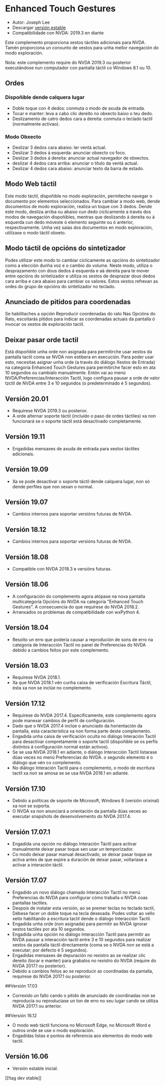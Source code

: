 # Enhanced Touch Gestures #

* Autor: Joseph Lee
* Descargar [versión estable][1]
* Compatibilidade con NVDA: 2019.3 en diante

Este complemento proporciona xestos táctiles adicionais para NVDA. Tamén
proporciona un conxunto de xestos para unha mellor navegación do modo
exploración.

Nota: este complemento require do NVDA 2019.3 ou posterior executándose nun
computador con pantalla táctil co Windows 8.1 ou 10.

## Ordes

### Dispoñible dende calquera lugar

* Doble toque con 4 dedos: conmuta o modo de axuda de entrada.
* Tocar e manter: leva a cabo clic dereito no obxecto baixo o teu dedo.
* Deslizamento de catro dedos cara a dereita: conmuta o teclado tactil
  (normalmente actívao).

### Modo Obxecto

* Deslizar 3 dedos cara abaixo: ler ventá actual.
* Deslizar 3 dedos á esquerda: anunciar obxecto co foco.
* Deslizar 3 dedos á dereita: anunciar actual navegador de obxectos.
* deslizar 4 dedos cara arriba: anunciar o título da ventá actual.
* Deslizar 4 dedos cara abaixo: anunciar texto da barra de estado.

## Modo Web táctil

Este modo táctil, dispoñible no modo exploración, permíteche navegar o
documento por elementos seleccionados. Para cambiar a modo web, dende
documentos de modo exploración, realiza un toque con 3 dedos. Dende este
modo, desliza arriba ou abaixo cun dedo cíclicamente a través dos modos de
navegación dispoñibles, mentras que deslizando á dereita ou á esquerda cun
dedo móveste ó elemento seguinte ou ó anterior, respectivamente. Unha vez
saias dos documentos en modo exploración, utilízase o modo táctil obxeto.

## Modo táctil de opcións do sintetizador

Podes utilizar este modo to cambiar cíclicamente as opcións do sintetizador
como a elección dunha voz e o cambio do volume. Neste modo, utiliza o
desprazamento con dous dedos á esquerda e aá dereita para te mover entre
opcións do sintetizador e utiliza os xestos de desprazar dous dedos cara
arriba e cara abaixo para cambiar os valores. Estos xestos refrexan as ordes
do grupo de opcións do sintetizador no teclado.

## Anunciado de pitidos para coordenadas

Se habilitaches a opción Reproducir coordenadas do rato Nas Opcións do Rato,
escoitarás pitidos para indicar as coordenadas actuais da pantalla ó invocar
os xestos de exploración tactil.

## Deixar pasar orde tactil

Está dispoñible unha orde non asignada para permitirche usar xestos da
pantalla tactil coma se NVDA non estibera  en execución. Para poder usar
esto, necesitas asignar unha orde (a través do diálogo Xestos de Entrada) na
categoría Enhanced Touch Gestures para permitirche facer esto en ata 10
segundos ou cambialo manualmente. Entón vai ao menú
NVDA/Preferencias/Interacción Tactil, logo configura pausar a orde de valor
tzctil de NVDA entre 3 e 10 segundos (o predeterminado é 5 segundos).

## Versión 20.01

* Requírese NVDA 2019.3 ou posterior.
* A orde alternar soporte táctil (incluído o paso de ordes táctiles) xa non
  funcionará se o soporte táctil está desactivado completamente.

## Versión 19.11

* Engadidas mensaxes de axuda de entrada para xestos táctiles adicionais.

## Versión 19.09

* Xa se pode desactivar o soporte táctil dende calquera lugar, non só dende
  perfiles que non sexan o normal.

## Versión 19.07

* Cambios internos para soportar versións futuras de NVDA.

## Versión 18.12

* Cambios internos para soportar versións futuras de NVDA.

## Versión 18.08

* Compatible con NVDA 2018.3 e versións futuras.

## Versión 18.06

* A configuración do complemento agora atópase na nova pantalla
  multicategoría Opcións do NVDA na categoría "Enhanced Touch Gestures". A
  consecuencia do que requírese do NVDA 2018.2.
* Arranxados os problemas de compatibilidade con wxPython 4.

## Versión 18.04

* Resolto un erro que podería causar a reprodución de sons de erro na
  categoría de Interacción Táctil no panel de Preferencias do NVDA debido a
  cambios feitos por este complemento.

## Versión 18.03

* Requírese NVDA 2018.1.
* Xa que NVDA 2018.1 vén cunha caixa de verificación Escritura Táctil, ésta
  xa non se inclúe no complemento.

## Versión 17.12

* Requírese do NVDA 2017.4. Específicamente, este complemento agora pode
  manexar cambios de perfil de configuración.
* Dado que o NVDA 2017.4 inclúe o anunciado da horientación da pantalla,
  esta característica xa non forma parte deste complemento.
* Engadida unha caixa de verificación oculta no diálogo Interación Tactil
  para desactivar compretamente o soporte tactil (dispoñible se os perfís
  distintos á configuración normal están activos).
* Se se usa NVDA 2018.1 en adiante, o diálogo Interacción Táctil listarase
  dúas veces no menú Preferencias do NVDA. o segundo elemento é o diálogo
  que vén co complemento.
* No diálogo Interación Tactil para o complemento, o modo de escritura
  tactil xa non se amosa se se usa NVDA 2018.1 en adiante.

## Versión 17.10

* Debido a políticas de soporte de Microsoft, Windows 8 (versión orixinal)
  xa non se soporta.
* O NVDA xa non anunciará a orientación da pantalla dúas veces ao executar
  snapshots de desenvolvemento do NVDA 2017.4.

## Versión 17.07.1

* Engadida una opción no diálogo Interación Táctil para activar manualmente
  deixar pasar toque sen usar un temporizador.
* Co modo deixar pasar manual desactivado, se deixar pasar toque se activa
  antes de que expire a duración de deixar pasar, voltaríase a activar a
  interación táctil.

## Versión 17.07

* Engadido un novo diálogo chamado Interacción Tactil no menú Preferencias
  do NVDA para configurar cómo traballa o NVDA coas pantallas tactiles.
* Despois de instalar esta versión, ao se premer teclas no teclado tactil,
  Débese facer un doble toque na tecla desexada. Podes voltar ao vello xeito
  habilitando a escritura tactil dende o diálogo Interacción Tactil.
* Engadida unha orde (non asignada) para permitir ao NVDA ignorar xestos
  tactiles por ata 10 segundos.
* Engadida unha opción no diálogo Interacción Tactil para permitir ao NVDA
  pausar a interacción tactil entre 3 e 10 segundos para realizar xestos da
  pantalla táctil directamente (coma se o NVDA non se está a executar; por
  defecto é 5 segundos).
* Engadidas mensaxes de depuración no rexistro ao se realizar clic dereito
  (tocar e manter) para grabalos no rexistro do NVDA (require do NVDA 2017.1
  ou posterior).
* Debido a cambios feitos ao se reproducir as coordinadas da pantalla,
  requírese do NVDA 2017.1 ou posterior.

##Versión 17.03

* Correxido un fallo cando o pitido de anunciado de coordinadas non se
  reproducía ou reproducíase un ton de erro no seu lugar cando se utiliza
  NVDA 2017.1 ou anterior.

##Versión 16.12

* O modo web táctil funciona no Microsoft Edge, no Microsoft Word e outros
  onde se use o modo exploración.
* Engadidas listas e pontos de referencia aos elementos do modo web tactil.

## Versión 16.06

* Versión estable inicial.

[[!tag dev stable]]

[1]: https://addons.nvda-project.org/files/get.php?file=ets

[2]: https://addons.nvda-project.org/files/get.php?file=ets-dev
